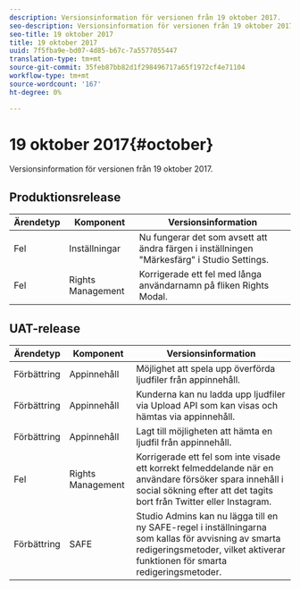 ```yaml
---
description: Versionsinformation för versionen från 19 oktober 2017.
seo-description: Versionsinformation för versionen från 19 oktober 2017.
seo-title: 19 oktober 2017
title: 19 oktober 2017
uuid: 7f5fba9e-bd07-4d85-b67c-7a5577055447
translation-type: tm+mt
source-git-commit: 35feb87bb82d1f298496717a65f1972cf4e71104
workflow-type: tm+mt
source-wordcount: '167'
ht-degree: 0%

---
```



# 19 oktober 2017{#october}

Versionsinformation för versionen från 19 oktober 2017.

## Produktionsrelease

| **Ärendetyp** | **Komponent** | **Versionsinformation** |
|---|---|---|
| Fel | Inställningar | Nu fungerar det som avsett att ändra färgen i inställningen &quot;Märkesfärg&quot; i Studio Settings. |
| Fel | Rights Management | Korrigerade ett fel med långa användarnamn på fliken Rights Modal. |

## UAT-release

| **Ärendetyp** | **Komponent** | **Versionsinformation** |
|---|---|---|
| Förbättring | Appinnehåll | Möjlighet att spela upp överförda ljudfiler från appinnehåll. |
| Förbättring | Appinnehåll | Kunderna kan nu ladda upp ljudfiler via Upload API som kan visas och hämtas via appinnehåll. |
| Förbättring | Appinnehåll | Lagt till möjligheten att hämta en ljudfil från appinnehåll. |
| Fel | Rights Management | Korrigerade ett fel som inte visade ett korrekt felmeddelande när en användare försöker spara innehåll i social sökning efter att det tagits bort från Twitter eller Instagram. |
| Förbättring | SAFE | Studio Admins kan nu lägga till en ny SAFE-regel i inställningarna som kallas för avvisning av smarta redigeringsmetoder, vilket aktiverar funktionen för smarta redigeringsmetoder. |


